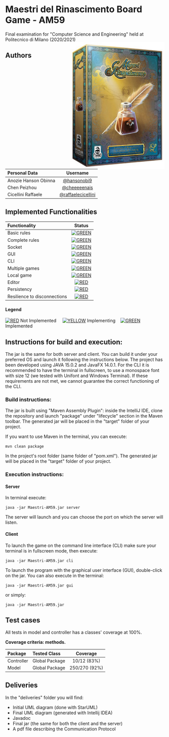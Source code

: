 # Maestri del Rinascimento Board Game - AM59
Final examination for "Computer Science and Engineering" held at Politecnico di Milano (2020/2021)
<img src="MoR.jpg" width=300px height=400px align="right">

## Authors
| Personal Data | Username |
|:-----------------------|:------------------------------------:|
| Anozie Hanson Obinna | [@hansonobi9](https://github.com/hansonobi9) |
| Chen Peizhou | [@cheeeeenais](https://github.com/cheeeeenais) |
| Cicellini Raffaele | [@raffaelecicellini](https://github.com/raffaelecicellini) |

## Implemented Functionalities
| Functionality | Status |
|:-----------------------|:------------------------------------:|
| Basic rules | [![GREEN](http://placehold.it/15/44bb44/44bb44)](https://github.com/raffaelecicellini/ingswAM2021-Anozie-Chen-Cicellini/tree/master/src/main/java/it/polimi/ingsw/model) |
| Complete rules | [![GREEN](http://placehold.it/15/44bb44/44bb44)](https://github.com/raffaelecicellini/ingswAM2021-Anozie-Chen-Cicellini/tree/master/src/main/java/it/polimi/ingsw/model) |
| Socket |[![GREEN](http://placehold.it/15/44bb44/44bb44)](https://github.com/raffaelecicellini/ingswAM2021-Anozie-Chen-Cicellini/tree/master/src/main/java/it/polimi/ingsw/server) |
| GUI | [![GREEN](http://placehold.it/15/44bb44/44bb44)](https://github.com/raffaelecicellini/ingswAM2021-Anozie-Chen-Cicellini/tree/master/src/main/java/it/polimi/ingsw/client/gui) |
| CLI |[![GREEN](http://placehold.it/15/44bb44/44bb44)](https://github.com/raffaelecicellini/ingswAM2021-Anozie-Chen-Cicellini/tree/master/src/main/java/it/polimi/ingsw/client/cli) |
| Multiple games | [![GREEN](http://placehold.it/15/44bb44/44bb44)](https://github.com/raffaelecicellini/ingswAM2021-Anozie-Chen-Cicellini/tree/master/src/main/java/it/polimi/ingsw/server)|
| Local game | [![GREEN](http://placehold.it/15/44bb44/44bb44)](https://github.com/raffaelecicellini/ingswAM2021-Anozie-Chen-Cicellini/tree/master/src/main/java/it/polimi/ingsw/client) |
| Editor | [![RED](http://placehold.it/15/f03c15/f03c15)](https://github.com/raffaelecicellini/ingswAM2021-Anozie-Chen-Cicellini) |
| Persistency | [![RED](http://placehold.it/15/f03c15/f03c15)](https://github.com/raffaelecicellini/ingswAM2021-Anozie-Chen-Cicellini) |
| Resilience to disconnections | [![RED](http://placehold.it/15/f03c15/f03c15)](https://github.com/raffaelecicellini/ingswAM2021-Anozie-Chen-Cicellini) |

#### Legend
[![RED](http://placehold.it/15/f03c15/f03c15)]() Not Implemented &nbsp;&nbsp;&nbsp;&nbsp;[![YELLOW](http://placehold.it/15/ffdd00/ffdd00)]() Implementing&nbsp;&nbsp;&nbsp;&nbsp;[![GREEN](http://placehold.it/15/44bb44/44bb44)]() Implemented

<!--
[![RED](http://placehold.it/15/f03c15/f03c15)](#)
[![YELLOW](http://placehold.it/15/ffdd00/ffdd00)](#)
[![GREEN](http://placehold.it/15/44bb44/44bb44)](#)
-->

## Instructions for build and execution:

The jar is the same for both server and client. You can build it under your preferred OS and launch it following the instructions below.
The project has been developed using JAVA 15.0.2 and JavaFX 14.0.1. 
For the CLI it is recommended to have the terminal in fullscreen, to use a monospace font with size 12 (we tested with Unifont and Windows Terminal). If these requirements are not met, we cannot guarantee the correct functioning of the CLI.

### Build instructions:

The jar is built using "Maven Assembly Plugin": inside the IntelliJ IDE, clone the repository and launch "package" under "lifecycle" section in the Maven toolbar.
The generated jar will be placed in the "target" folder of your project.

If you want to use Maven in the terminal, you can execute:
```
mvn clean package
```
In the project's root folder (same folder of "pom.xml").
The generated jar will be placed in the "target" folder of your project.

### Execution instructions:

#### Server

In terminal execute:

```
java -jar Maestri-AM59.jar server
```
The server will launch and you can choose the port on which the server will listen.

#### Client

To launch the game on the command line interface (CLI)  make sure your terminal is in fullscreen mode,
then execute:

```
java -jar Maestri-AM59.jar cli
```

To launch the program with the graphical user interface (GUI), double-click on the jar.
You can also execute in the terminal:

```
java -jar Maestri-AM59.jar gui
```
or simply:
```
java -jar Maestri-AM59.jar
```

## Test cases
All tests in model and controller has a classes' coverage at 100%.

**Coverage criteria: methods.**

| Package |Tested Class | Coverage |
|:-----------------------|:------------------|:------------------------------------:|
| Controller | Global Package | 10/12 (83%)
| Model | Global Package | 250/270 (92%)

## Deliveries
In the "deliveries" folder you will find:
* Initial UML diagram (done with StarUML)
* Final UML diagram (generated with Intellij IDEA)
* Javadoc
* Final jar (the same for both the client and the server)
* A pdf file describing the Communication Protocol
